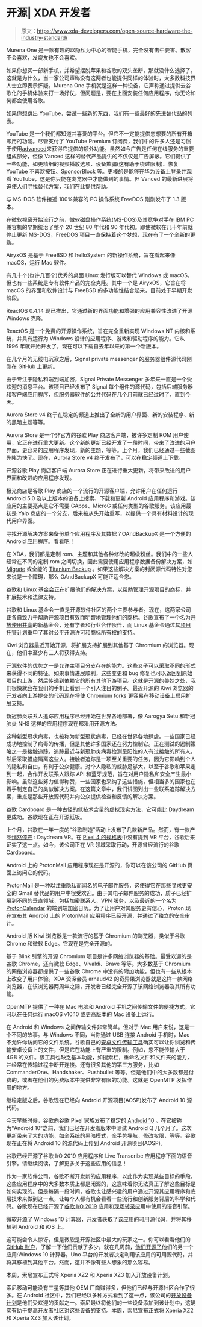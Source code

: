 # 开源| XDA 开发者

> 原文：<https://www.xda-developers.com/open-source-hardware-the-industry-standard/>

[](/murena-one-review/)

Murena One 是一款有趣的以隐私为中心的智能手机，完全没有击中要害。散客不会喜欢，发烧友也不会喜欢。

如果你想买一部新手机，并希望摆脱苹果和谷歌的双头垄断，那就没什么选择了。这就是为什么，当一家公司声称没有这两者也能提供同样的体验时，大多数科技界人士立即表示怀疑。Murena One 手机就是这样一种设备，它声称通过提供去谷歌化的手机体验来打一场好仗，但问题是，要在上面安装任何应用程序，你无论如何都会使用谷歌。

[](/best-youtube-vanced-alternatives/)

如果你想跳出 YouTube，尝试一些新的东西，我们有一些最好的先进替代品的列表。

YouTube 是一个我们都知道并喜爱的平台。但它不一定能提供您想要的所有开箱即用的功能。尽管支付了 YouTube Premium 订阅费，我们中的许多人还是习惯于使用[advanced](https://www.xda-developers.com/youtube-vanced-apk/)来获得它提供的额外功能。虽然如今广告是任何在线服务的重要组成部分，但像 Vanced 这样的替代产品提供的不仅仅是广告屏蔽。它们提供了一些功能，如更精细的视频播放选项、设备欺骗(这有助于绕过限制)、恢复 YouTube 不喜欢按钮、SponsorBlock 等。更棒的是能够在华为设备上登录并观看 YouTube，这是你只能在浏览器中才能做到的事情。但 Vanced 的最新进展将迫使人们寻找替代方案，我们在此提供帮助。

[](/freedos-1-3-update/)

与 MS-DOS 软件接近 100%兼容的 PC 操作系统 FreeDOS 刚刚发布了 1.3 版本。

在微软视窗开始流行之前，微软磁盘操作系统(MS-DOS)及其竞争对手在 IBM PC 兼容机的早期统治了整个 20 世纪 80 年代和 90 年代初。即使微软在几十年前就停止更新 MS-DOS，FreeDOS 项目一直保持着这个梦想，现在有了一个全新的更新。

[](/airyxos-macos-clone/)

AiryxOS 是基于 FreeBSD 和 helloSystem 的新操作系统，旨在看起来像 macOS，运行 Mac 软件。

有几十个(也许几百个)优秀的桌面 Linux 发行版可以替代 Windows 或 macOS，但也有一些系统是专有软件产品的完全克隆。其中一个是 AiryxOS，它旨在将 macOS 的界面和软件设计与 FreeBSD 的多功能性结合起来，目前处于早期开发阶段。

[](/reactos-0-4-14/)

ReactOS 0.4.14 现已推出，它通过新的界面功能和增强的应用兼容性改进了开源 Windows 克隆。

ReactOS 是一个免费的开源操作系统，旨在完全重新实现 Windows NT 内核和系统，并具有运行为 Windows 设计的应用程序、游戏和驱动程序的能力。它从 1996 年就开始开发了，现在可以下载自去年以来的第一个新版本。

[](/signal-updates-public-server-code/)

在几个月的无线电沉寂之后，Signal private messenger 的服务器组件源代码刚刚在 GitHub 上更新。

由于专注于隐私和端到端加密，Signal Private Messenger 多年来一直是一个受欢迎的消息平台。该项目已经发布了 Signal 每个组件的源代码，包括后端服务器和客户端应用程序，但服务器软件的公共代码在几个月前就已经过时了，直到今天。

[](/aurora-store-gets-major-facelift-version-4/)

Aurora Store v4 终于在稳定的频道上推出了全新的用户界面、新的安装程序、新的黑暗主题等等。

Aurora Store 是一个非官方的谷歌 Play 商店客户端，被许多定制 ROM 用户使用，它正在进行重大更新。这个新的更新已经开发了一段时间，带来了改进的用户界面，更容易的应用程序发现，新的主题，等等。上个月，我们已经通过一些截图先睹为快了。现在，Aurora Store v4 终于发布了，可以在稳定频道上下载。

[](/aurora-store-v4-update-sneak-peek-open-source-play-store-client/)

开源谷歌 Play 商店客户端 Aurora Store 正在进行重大更新，将带来改进的用户界面和改进的应用程序发现。

极光商店是谷歌 Play 商店的一个流行的开源客户端，允许用户在任何运行 Android 5.0 及以上版本的设备上搜索、下载和更新 Android 应用程序和游戏。该应用的主要亮点是它不需要 GApps、MicroG 或任何类型的谷歌服务。该应用最初是 Yalp 商店的一个分支，后来被从头开始重写，以提供一个具有材料设计的现代用户界面。

[](/oandbackupx-android-backup-app/)

寻找开源解决方案来备份单个应用程序及其数据？OAndBackupX 是一个方便的 Android 应用程序。看看吧！

在 XDA，我们都是定制 rom、主题和其他各种修改的超级粉丝。我们中的一些人经常在不同的定制 rom 之间切换，因此需要使用应用程序数据备份解决方案，如 [Migrate](https://www.xda-developers.com/migrate-app-switch-custom-roms/) 或全能的 [Titanium Backup](https://www.xda-developers.com/titanium-backup-v8-1-0-adds-support-for-oreo/) 。如果这些解决方案的封闭源代码特性对您来说是一个障碍，那么 OAndBackupX 可能正适合您。

[](/google-and-the-linux-foundation-want-to-help-open-source-projects-manage-their-trademarks/)

谷歌和 Linux 基金会正在扩展他们的解决方案，以帮助管理开源项目的商标，并扩展技术和法律支持。

谷歌和 Linux 基金会一直是开源软件社区的两个主要参与者。现在，这两家公司正各自致力于帮助开源项目有效而明智地管理他们的商标。谷歌宣布了一个名为[开放使用共享](https://openusage.org/news/introducing-the-open-usage-commons/)的新基金会，还有学者和行业合作伙伴，而 Linux 基金会通过其[项目托管计划](https://www.linuxfoundation.org/projects/hosting/)重申了其对公平开源许可和商标所有权的支持。

[](/at-least-3-chromium-based-browsers-enable-extensions-support-thanks-kiwi-browser/)

Kiwi 浏览器最近开始开源，将扩展支持扩展到其他基于 Chromium 的浏览器。现在，他们中至少有三人将获得支持。

开源软件的优势之一是允许主项目分支存在的能力。这些叉子可以采取不同的形式来获得不同的特征。如果事情进展顺利，这些变更和 bug 修复也可以返回到原始项目的上游，然后传递到依赖它的所有其他下游项目。这就是开源的美妙之处，我们很快就会在我们的手机上看到一个引人注目的例子。最近开源的 Kiwi 浏览器的开发者向上游提交的代码现在将使 Chromium forks 更容易在移动设备上启用扩展支持。

[](/covid-19-contact-tracing-apps-india-aarogya-setu-open-source-sweden-italy-test-google-apple-exposure-notification-api/)

新冠肺炎联系人追踪应用程序已经开始在世界各地部署，像 Aarogya Setu 和新冠肺炎 NHS 这样的应用程序现在都采用开源方法。

这种新型冠状病毒，也被称为新型冠状病毒，已经在世界各地肆虐。一些国家已经成功地控制了病毒的传播，但是其他许多国家还在努力控制它。正在测试的遏制策略之一是接触追踪。追踪最近与新冠肺炎病毒检测呈阳性的人有过接触的所有人，然后采取措施隔离这些人。接触者追踪是一项至关重要的任务，因为它影响到个人的隐私和自由，有利于公众健康。对个人隐私的威胁足够大，以至于谷歌和苹果走到一起，合作开发联系人跟踪 API 和蓝牙规范，旨在对用户隐私和安全产生最小影响。虽然这些努力值得称赞，一些国家也采纳了这些措施，但相当多的国家也在着手制定自己的类似解决方案。在这篇文章中，我们试图列出一些联系追踪解决方案，重点是那些开放源代码并向公众提供检查和反馈的解决方案。

[](/google-open-sources-cardboard/)

谷歌 Cardboard 是一种古怪的低技术含量的虚拟现实方法，它可能比 Daydream 更成功。谷歌现在正在开源纸板。

上个月，谷歌在一年一度的“谷歌制造”活动上发布了几款新产品。然而，有一款产品[悄然停产](https://www.xda-developers.com/google-discontinues-daydream-vr-pixel-4/) : Daydream VR。在 [Pixel 4 的规格表](https://www.xda-developers.com/google-pixel-4-specs-features-pricing-availability/)中没有提到 VR 平台，谷歌后来证实了这一点。如今，该公司正在 VR 领域采取行动，开源曾经流行的谷歌 Cardboard。

[](/protonmail-android-app-open-source/)

Android 上的 ProtonMail 应用程序现在是开源的，你可以在该公司的 GitHub 页面上访问它的代码。

ProtonMail 是一种以注重隐私而闻名的电子邮件服务，这使得它在那些寻求更安全的 Gmail 替代品的用户中很受欢迎。由于其电子邮件服务的成功，质子已经扩展到不同的垂直领域，包括加密联系人，VPN 服务，以及最近的一个名为 [ProtonCalendar](https://www.xda-developers.com/protoncalendar-beta-launched-web-only/) 的端到端加密日历。为了让用户对其服务更有信心，Proton 现在宣布其 Android 上的 ProtonMail 应用程序已经开源，并通过了独立的安全审计。

[](/kiwi-browser-open-source/)

Android 版 Kiwi 浏览器是一款流行的基于 Chromium 的浏览器，类似于谷歌 Chrome 和微软 Edge。它现在是完全开源的。

基于 Blink 引擎的开源 Chromium 项目是许多网络浏览器的基础。最受欢迎的是谷歌 Chrome，还有微软 Edge、Vivaldi、Brave 等等。大多数基于 Chromium 的网络浏览器都提供了一些谷歌 Chrome 中没有的附加功能，但也有一些从根本上改变了用户体验。XDA 资深会员 arnaud42 的奇异果浏览器就是这样一款网络浏览器，在该浏览器两周年之际，开发者已经完全开源了该网络浏览器及其所有功能。

[](/openmtp-open-source-alternative-android-file-transfer-macos/)

OpenMTP 提供了一种在 Mac 电脑和 Android 手机之间传输文件的便捷方式。它可以在任何运行 macOS v10.10 或更高版本的 Mac 设备上运行。

在 Android 和 Windows 之间传输文件非常简单。但对于 Mac 用户来说，这是一个不同的故事。与 Windows 不同，当你通过 USB 连接 Android 手机时，Mac 不允许你访问它的文件系统。谷歌自己的[安卓文件传输工具](https://www.android.com/filetransfer/)确实可以让你浏览和传输安卓设备上的文件，但是它在功能上有严重的限制。例如，您不能传输大于 4GB 的文件。该工具也缺乏基本功能，如搜索栏，重命名文件和文件夹的能力，并经常在传输过程中断开连接。还有很多其他的第三方服务，比如 CommanderOne、Handshaker、Pushbullet 等等。但是他们中的大多数都是付费的，或者在他们的免费版本中提供非常有限的功能。这就是 OpenMTP 发挥作用的地方。

[](/android-10-source-code-aosp/)

继稳定版之后，谷歌现在已经向 Android 开源项目(AOSP)发布了 Android 10 源代码。

今天早些时候，谷歌向谷歌 Pixel 家族发布了[稳定的 Android 10](https://www.xda-developers.com/google-releases-stable-android-10-for-pixel-smartphones/) 。在它被称为“Android 10”之前，我们已经在开发者版本中测试 Android Q 几个月了。这次更新带来了大的功能，如全系统的黑暗模式，全手势导航，修改权限，等等。谷歌现在正在将 Android 10 的源代码上传到 Android 开源项目(AOSP)。

[](/google-io-2019-app-live-transcribe-speech-engine-open-source/)

谷歌已经开源了谷歌 I/O 2019 应用程序和 Live Transcribe 应用程序下面的语音引擎。请继续阅读，了解更多关于这些应用的信息！

作为一家软件公司，谷歌不断开发新的应用程序，以此作为实现某些目标的手段。这些应用程序中的大多数本质上都是闭源的，这意味着你无法真正了解这些目标是如何实现的。但是每隔一段时间，谷歌也让感兴趣的用户通过开源其应用程序和底层技术来做到这一点，让每个人都有机会看看一些流行和创新服务背后的科学和代码。谷歌现在已经开源了[谷歌 I/O 2019](https://www.xda-developers.com/tag/google-io-2019/) 应用和[现场转录](https://www.xda-developers.com/live-transcribe-sound-amplifier-google-hearing-impaired/)应用中使用的语音引擎。

[](/microsoft-open-source-windows-10-calculator-android/)

微软开源了 Windows 10 计算器，开发者获取了该应用的可用源代码，并将其移植到 Android 和 iOS 上。

这可能会令人惊讶，但是微软是开源社区中最大的玩家之一。你可以看看他们的 [GitHub 账户](https://github.com/Microsoft)，了解一下他们贡献了多少。就在几周前，[他们开源了](https://github.com/microsoft/calculator)他们的另一个应用:Windows 10 计算器。Uno 平台的开发者决定利用该应用的可用源代码，并将其移植到其他平台。然而，这并不像有些人想象的那么容易。

[](/sonys-open-devices-xperia-xz2-xz3/)

本周，索尼宣布正式将 Xperia XZ2 和 Xperia XZ3 加入开放设备计划。

索尼移动可能没有三星等其他 OEM 厂商赚得多，但他们已经与开源社区合作了很多。在 Android 社区中，我们已经以多种方式看到了这一点，该公司的[开放设备计划](https://www.xda-developers.com/sonys-open-device-program-xperia-xa2-xa2-ultra/)是他们受欢迎的贡献之一。索尼最终将他们的一些设备添加到该计划中，这确实有助于提高开发者社区对这些设备的支持。本周，索尼宣布正式将 Xperia XZ2 和 Xperia XZ3 加入该计划。